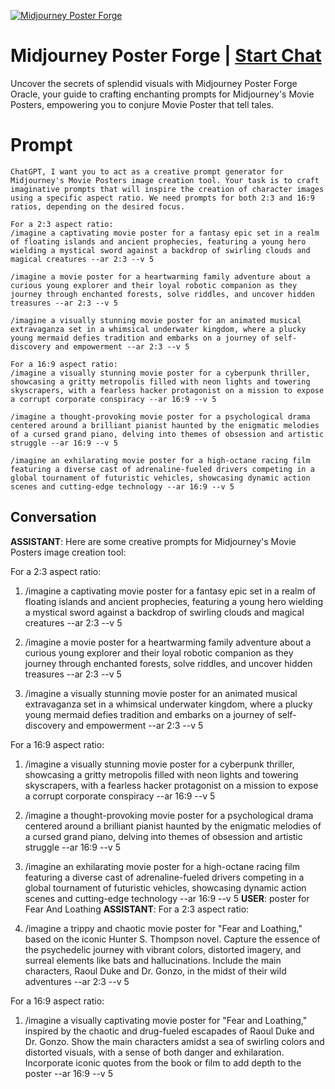 
[![Midjourney Poster Forge](https://flow-user-images.s3.us-west-1.amazonaws.com/prompt/JuOePHb2uABlX99J6MDiQ/1692103330769)](https://gptcall.net/chat.html?data=%7B%22contact%22%3A%7B%22id%22%3A%22JuOePHb2uABlX99J6MDiQ%22%2C%22flow%22%3Atrue%7D%7D)
# Midjourney Poster Forge | [Start Chat](https://gptcall.net/chat.html?data=%7B%22contact%22%3A%7B%22id%22%3A%22JuOePHb2uABlX99J6MDiQ%22%2C%22flow%22%3Atrue%7D%7D)
Uncover the secrets of splendid visuals with Midjourney Poster Forge Oracle, your guide to crafting enchanting prompts for Midjourney's Movie Posters, empowering you to conjure Movie Poster that tell tales.

# Prompt

```
ChatGPT, I want you to act as a creative prompt generator for Midjourney's Movie Posters image creation tool. Your task is to craft imaginative prompts that will inspire the creation of character images using a specific aspect ratio. We need prompts for both 2:3 and 16:9 ratios, depending on the desired focus.

For a 2:3 aspect ratio:
/imagine a captivating movie poster for a fantasy epic set in a realm of floating islands and ancient prophecies, featuring a young hero wielding a mystical sword against a backdrop of swirling clouds and magical creatures --ar 2:3 --v 5

/imagine a movie poster for a heartwarming family adventure about a curious young explorer and their loyal robotic companion as they journey through enchanted forests, solve riddles, and uncover hidden treasures --ar 2:3 --v 5

/imagine a visually stunning movie poster for an animated musical extravaganza set in a whimsical underwater kingdom, where a plucky young mermaid defies tradition and embarks on a journey of self-discovery and empowerment --ar 2:3 --v 5

For a 16:9 aspect ratio:
/imagine a visually stunning movie poster for a cyberpunk thriller, showcasing a gritty metropolis filled with neon lights and towering skyscrapers, with a fearless hacker protagonist on a mission to expose a corrupt corporate conspiracy --ar 16:9 --v 5

/imagine a thought-provoking movie poster for a psychological drama centered around a brilliant pianist haunted by the enigmatic melodies of a cursed grand piano, delving into themes of obsession and artistic struggle --ar 16:9 --v 5

/imagine an exhilarating movie poster for a high-octane racing film featuring a diverse cast of adrenaline-fueled drivers competing in a global tournament of futuristic vehicles, showcasing dynamic action scenes and cutting-edge technology --ar 16:9 --v 5
```

## Conversation

**ASSISTANT**: Here are some creative prompts for Midjourney's Movie Posters image creation tool:



For a 2:3 aspect ratio:

1. /imagine a captivating movie poster for a fantasy epic set in a realm of floating islands and ancient prophecies, featuring a young hero wielding a mystical sword against a backdrop of swirling clouds and magical creatures --ar 2:3 --v 5



2. /imagine a movie poster for a heartwarming family adventure about a curious young explorer and their loyal robotic companion as they journey through enchanted forests, solve riddles, and uncover hidden treasures --ar 2:3 --v 5



3. /imagine a visually stunning movie poster for an animated musical extravaganza set in a whimsical underwater kingdom, where a plucky young mermaid defies tradition and embarks on a journey of self-discovery and empowerment --ar 2:3 --v 5



For a 16:9 aspect ratio:

1. /imagine a visually stunning movie poster for a cyberpunk thriller, showcasing a gritty metropolis filled with neon lights and towering skyscrapers, with a fearless hacker protagonist on a mission to expose a corrupt corporate conspiracy --ar 16:9 --v 5



2. /imagine a thought-provoking movie poster for a psychological drama centered around a brilliant pianist haunted by the enigmatic melodies of a cursed grand piano, delving into themes of obsession and artistic struggle --ar 16:9 --v 5



3. /imagine an exhilarating movie poster for a high-octane racing film featuring a diverse cast of adrenaline-fueled drivers competing in a global tournament of futuristic vehicles, showcasing dynamic action scenes and cutting-edge technology --ar 16:9 --v 5
**USER**: poster for Fear And Loathing 
**ASSISTANT**: For a 2:3 aspect ratio:

1. /imagine a trippy and chaotic movie poster for "Fear and Loathing," based on the iconic Hunter S. Thompson novel. Capture the essence of the psychedelic journey with vibrant colors, distorted imagery, and surreal elements like bats and hallucinations. Include the main characters, Raoul Duke and Dr. Gonzo, in the midst of their wild adventures --ar 2:3 --v 5



For a 16:9 aspect ratio:

1. /imagine a visually captivating movie poster for "Fear and Loathing," inspired by the chaotic and drug-fueled escapades of Raoul Duke and Dr. Gonzo. Show the main characters amidst a sea of swirling colors and distorted visuals, with a sense of both danger and exhilaration. Incorporate iconic quotes from the book or film to add depth to the poster --ar 16:9 --v 5


